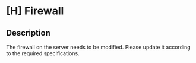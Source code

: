 # [H] Firewall

## Description

The firewall on the server needs to be modified. Please update it according to the required specifications.

